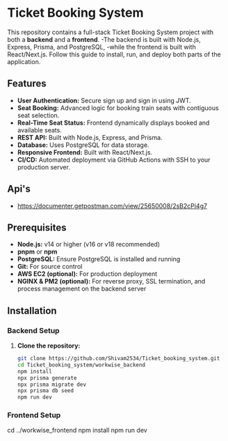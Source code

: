 # Ticket Booking System

This repository contains a full-stack Ticket Booking System project with both a **backend** and a **frontend**.
-The backend is built with Node.js, Express, Prisma, and PostgreSQL,
-while the frontend is built with React/Next.js. Follow this guide to install, run, and deploy both parts of the application.

## Features

- **User Authentication:** Secure sign up and sign in using JWT.
- **Seat Booking:** Advanced logic for booking train seats with contiguous seat selection.
- **Real-Time Seat Status:** Frontend dynamically displays booked and available seats.
- **REST API:** Built with Node.js, Express, and Prisma.
- **Database:** Uses PostgreSQL for data storage.
- **Responsive Frontend:** Built with React/Next.js.
- **CI/CD:** Automated deployment via GitHub Actions with SSH to your production server.

## Api's 
- https://documenter.getpostman.com/view/25650008/2sB2cPi4g7

## Prerequisites

- **Node.js:** v14 or higher (v16 or v18 recommended)
- **pnpm** or **npm**
- **PostgreSQL:** Ensure PostgreSQL is installed and running
- **Git:** For source control
- **AWS EC2 (optional):** For production deployment
- **NGINX & PM2 (optional):** For reverse proxy, SSL termination, and process management on the backend server

## Installation

### Backend Setup

1. **Clone the repository:**
   ```bash
   git clone https://github.com/Shivam2534/Ticket_booking_system.git
   cd Ticket_booking_system/workwise_backend
   npm install
   npx prisma generate
   npx prisma migrate dev 
   npx prisma db seed
   npm run dev
   ```

### Frontend Setup
   cd ../workwise_frontend
   npm install
   npm run dev


